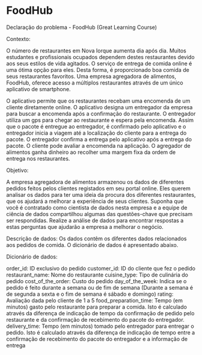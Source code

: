 # FoodHub

Declaração do problema - FoodHub (Great Learning Course)

Contexto:

O número de restaurantes em Nova Iorque aumenta dia após dia. Muitos estudantes e profissionais ocupados dependem destes restaurantes devido aos seus estilos de vida agitados. O serviço de entrega de comida online é uma ótima opção para eles. Desta forma, é proporcionado boa comida de seus restaurantes favoritos. Uma empresa agregadora de alimentos, FoodHub, oferece acesso a múltiplos restaurantes através de um único aplicativo de smartphone.

O aplicativo permite que os restaurantes recebam uma encomenda de um cliente diretamente online. O aplicativo designa um entregador da empresa para buscar a encomenda após a confirmação do restaurante. O entregador utiliza um gps para chegar ao restaurante e espera pela encomenda. Assim que o pacote é entregue ao entregador, é confirmado pelo aplicativo e o entregador inicia a viagem até a localização do cliente para a entrega do pacote. O entregador confirma a entrega pelo aplicativo após a entrega do pacote. O cliente pode avaliar a encomenda na aplicação. O agregador de alimentos ganha dinheiro ao recolher uma margem fixa da ordem de entrega nos restaurantes.

Objetivo:

A empresa agregadora de alimentos armazenou os dados de diferentes pedidos feitos pelos clientes registados em seu portal online. Eles querem analisar os dados para ter uma ideia da procura dos diferentes restaurantes, que os ajudará a melhorar a experiência de seus clientes. Suponha que você é contratado como cientista de dados nesta empresa e a equipe de ciência de dados compartilhou algumas das questões-chave que precisam ser respondidas. Realize a análise de dados para encontrar respostas a estas perguntas que ajudarão a empresa a melhorar o negócio.

Descrição de dados:
Os dados contêm os diferentes dados relacionados aos pedidos de comida. O dicionário de dados é apresentado abaixo.

Dicionário de dados:

order_id: ID exclusivo do pedido
customer_id: ID do cliente que fez o pedido
restaurant_name: Nome do restaurante
cuisine_type: Tipo de culinária do pedido
cost_of_the_order: Custo do pedido
day_of_the_week: Indica se o pedido é feito durante a semana ou de fim de semana (Durante a semana é de segunda a sexta e o fim de semana é sábado e domingo)
rating: Avaliação dada pelo cliente de 1 a 5
food_preparation_time: Tempo (em minutos) gasto pelo restaurante para preparar a comida. Isto é calculado através da diferença de indicação de tempo da confirmação de pedido pelo restaurante e da confirmação de recebimento do pacote do entregador.
delivery_time: Tempo (em minutos) tomado pelo entregador para entregar o pedido. Isto é calculado através da diferença de indicação de tempo entre a confirmação de recebimento do pacote do entregador e a informação de entrega
